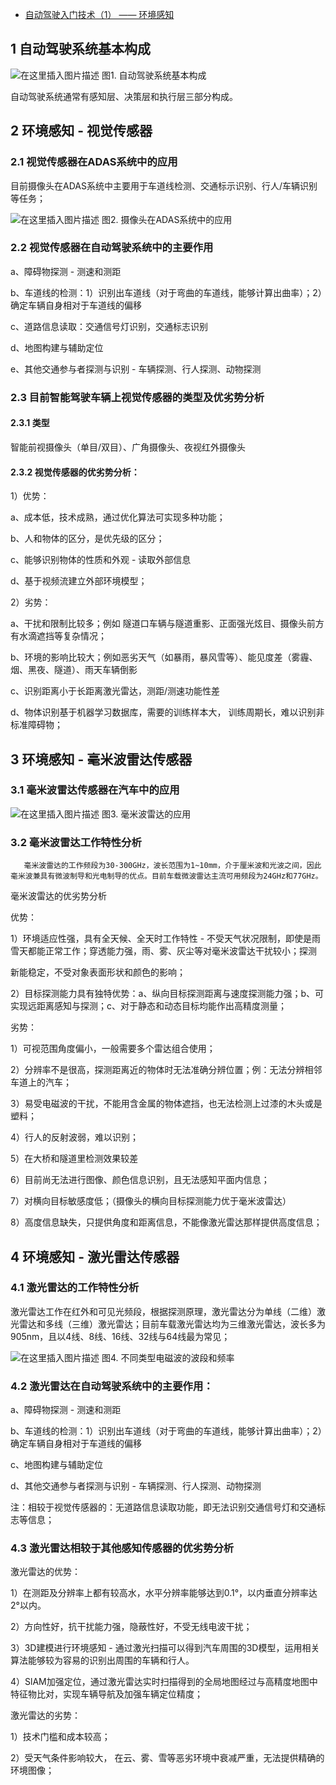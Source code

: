 - [自动驾驶入门技术（1） —— 环境感知](https://blog.csdn.net/ckc108727ckc/article/details/107237937)

## 1 自动驾驶系统基本构成

![在这里插入图片描述](https://img-blog.csdnimg.cn/20200709211925188.png?x-oss-process=image/watermark,type_ZmFuZ3poZW5naGVpdGk,shadow_10,text_aHR0cHM6Ly9ibG9nLmNzZG4ubmV0L2NrYzEwODcyN2NrYw==,size_16,color_FFFFFF,t_70)
 图1. 自动驾驶系统基本构成

自动驾驶系统通常有感知层、决策层和执行层三部分构成。

## 2 环境感知 - 视觉传感器

### 2.1 视觉传感器在ADAS系统中的应用

 目前摄像头在ADAS系统中主要用于车道线检测、交通标示识别、行人/车辆识别等任务；

![在这里插入图片描述](https://img-blog.csdnimg.cn/20200709212228421.png?x-oss-process=image/watermark,type_ZmFuZ3poZW5naGVpdGk,shadow_10,text_aHR0cHM6Ly9ibG9nLmNzZG4ubmV0L2NrYzEwODcyN2NrYw==,size_16,color_FFFFFF,t_70)
 图2. 摄像头在ADAS系统中的应用

### 2.2 视觉传感器在自动驾驶系统中的主要作用

 a、障碍物探测 - 测速和测距

 b、车道线的检测：1）识别出车道线（对于弯曲的车道线，能够计算出曲率）；2）确定车辆自身相对于车道线的偏移

 c、道路信息读取：交通信号灯识别，交通标志识别

 d、地图构建与辅助定位

 e、其他交通参与者探测与识别 - 车辆探测、行人探测、动物探测

### 2.3 目前智能驾驶车辆上视觉传感器的类型及优劣势分析

#### 2.3.1 类型 

智能前视摄像头（单目/双目）、广角摄像头、夜视红外摄像头

#### 2.3.2 视觉传感器的优劣势分析：

1）优势： 

a、成本低，技术成熟，通过优化算法可实现多种功能；

b、人和物体的区分，是优先级的区分；

c、能够识别物体的性质和外观 - 读取外部信息

d、基于视频流建立外部环境模型；

2）劣势： 

a、干扰和限制比较多；例如 隧道口车辆与隧道重影、正面强光炫目、摄像头前方有水滴遮挡等复杂情况；

b、环境的影响比较大；例如恶劣天气（如暴雨，暴风雪等）、能见度差（雾霾、烟、黑夜、隧道）、雨天车辆倒影

c、识别距离小于长距离激光雷达，测距/测速功能性差

d、物体识别基于机器学习数据库，需要的训练样本大， 训练周期长，难以识别非标准障碍物；

## 3 环境感知 - 毫米波雷达传感器

### 3.1 毫米波雷达传感器在汽车中的应用

 ![在这里插入图片描述](https://img-blog.csdnimg.cn/20200709212411412.png?x-oss-process=image/watermark,type_ZmFuZ3poZW5naGVpdGk,shadow_10,text_aHR0cHM6Ly9ibG9nLmNzZG4ubmV0L2NrYzEwODcyN2NrYw==,size_16,color_FFFFFF,t_70)
 图3. 毫米波雷达的应用

### 3.2 毫米波雷达工作特性分析

```
   毫米波雷达的工作频段为30-300GHz，波长范围为1~10mm，介于厘米波和光波之间，因此毫米波兼具有微波制导和光电制导的优点。目前车载微波雷达主流可用频段为24GHz和77GHz。
```

毫米波雷达的优劣势分析

优势：

1）环境适应性强，具有全天候、全天时工作特性 - 不受天气状况限制，即使是雨雪天都能正常工作；穿透能力强，雨、雾、灰尘等对毫米波雷达干扰较小；探测

新能稳定，不受对象表面形状和颜色的影响；

 2）目标探测能力具有独特优势：a、纵向目标探测距离与速度探测能力强；b、可实现远距离感知与探测；c、对于静态和动态目标均能作出高精度测量；

劣势：

 1）可视范围角度偏小，一般需要多个雷达组合使用；

 2）分辨率不是很高，探测距离近的物体时无法准确分辨位置；例：无法分辨相邻车道上的汽车；

 3）易受电磁波的干扰，不能用含金属的物体遮挡，也无法检测上过漆的木头或是塑料；

 4）行人的反射波弱，难以识别；

 5）在大桥和隧道里检测效果较差

 6）目前尚无法进行图像、颜色信息识别，且无法感知平面内信息；

 7）对横向目标敏感度低；（摄像头的横向目标探测能力优于毫米波雷达）

 8）高度信息缺失，只提供角度和距离信息，不能像激光雷达那样提供高度信息；

## 4 环境感知 - 激光雷达传感器

### 4.1 激光雷达的工作特性分析

激光雷达工作在红外和可见光频段，根据探测原理，激光雷达分为单线（二维）激光雷达和多线（三维）激光雷达；目前车载激光雷达均为三维激光雷达，波长多为905nm，且以4线、8线、16线、32线与64线最为常见；

![在这里插入图片描述](https://img-blog.csdnimg.cn/20200709212515730.png?x-oss-process=image/watermark,type_ZmFuZ3poZW5naGVpdGk,shadow_10,text_aHR0cHM6Ly9ibG9nLmNzZG4ubmV0L2NrYzEwODcyN2NrYw==,size_16,color_FFFFFF,t_70)
 图4. 不同类型电磁波的波段和频率

### 4.2 激光雷达在自动驾驶系统中的主要作用：

 a、障碍物探测 - 测速和测距

 b、车道线的检测：1）识别出车道线（对于弯曲的车道线，能够计算出曲率）；2）确定车辆自身相对于车道线的偏移

 c、地图构建与辅助定位

 d、其他交通参与者探测与识别 - 车辆探测、行人探测、动物探测

 注：相较于视觉传感器的：无道路信息读取功能，即无法识别交通信号灯和交通标志等信息；

### 4.3 激光雷达相较于其他感知传感器的优劣势分析

 激光雷达的优势：

 1）在测距及分辨率上都有较高水，水平分辨率能够达到0.1°，以内垂直分辨率达2°以内。

 2）方向性好，抗干扰能力强，隐蔽性好，不受无线电波干扰；

 3）3D建模进行环境感知 - 通过激光扫描可以得到汽车周围的3D模型，运用相关算法能够较为容易的识别出周围的车辆和行人。

 4）SlAM加强定位，通过激光雷达实时扫描得到的全局地图经过与高精度地图中特征物比对，实现车辆导航及加强车辆定位精度；

 激光雷达的劣势：

 1）技术门槛和成本较高；

 2）受天气条件影响较大， 在云、雾、雪等恶劣环境中衰减严重，无法提供精确的环境图像；